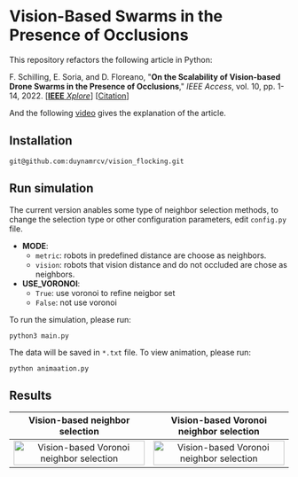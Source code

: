 # Vision-Based Swarms in the Presence of Occlusions

This repository refactors the following article in Python:

F. Schilling, E. Soria, and D. Floreano, "**On the Scalability of Vision-based Drone Swarms in the Presence of Occlusions**," *IEEE Access*, vol. 10, pp. 1-14, 2022. [[**IEEE** *Xplore*](https://ieeexplore.ieee.org/abstract/document/9732989)] [[Citation](#citation)]

And the following [video](https://youtu.be/3-O85lB_DJQ) gives the explanation of the article.

## Installation
```
git@github.com:duynamrcv/vision_flocking.git
```

## Run simulation
The current version anables some type of neighbor selection methods, to change the selection type or other configuration parameters, edit `config.py` file.

* **MODE**:
    * `metric`: robots in predefined distance are choose as neighbors.
    * `vision`: robots that vision distance and do not occluded are chose as neighbors.
* **USE_VORONOI**:
    * `True`: use voronoi to refine neigbor set
    * `False`: not use voronoi

To run the simulation, please run:
```
python3 main.py
```
The data will be saved in `*.txt` file. To view animation, please run:
```
python animaation.py
```

## Results
| Vision-based neighbor selection | Vision-based Voronoi neighbor selection |
| :---:        |     :---:      |
|  <a href="results/vision_True.gif"><img src="results/vision_False.gif" alt="Vision-based Voronoi neighbor selection" width="100%" ></a>   | <a href="results/vision_False.gif"><img src="results/vision_True.gif" alt="Vision-based Voronoi neighbor selection" width="100%" ></a>    |

